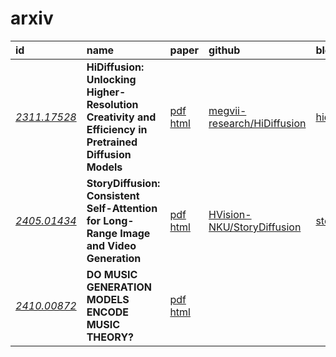 # arxiv


| id | name | paper | github | blog | diary |
| :- | :-   | :-    | :-     | :-   | :-    |
[*2311.17528*](https://arxiv.org/abs/2311.17528) | **HiDiffusion: Unlocking Higher-Resolution Creativity and Efficiency in Pretrained Diffusion Models** | [pdf](https://arxiv.org/pdf/2311.17528) [html](https://arxiv.org/html/2311.17528v1) | [megvii-research/HiDiffusion](https://github.com/megvii-research/HiDiffusion) | [hidiffusion](https://hidiffusion.github.io/) | [*2025/0101*](/2025/0101.md)
[*2405.01434*](https://arxiv.org/abs/2405.01434) | **StoryDiffusion: Consistent Self-Attention for Long-Range Image and Video Generation** | [pdf](https://arxiv.org/pdf/2405.01434) [html](https://arxiv.org/html/2405.01434v1) | [HVision-NKU/StoryDiffusion](https://github.com/HVision-NKU/StoryDiffusion) | [storydiffusion](https://storydiffusion.github.io/) | [*2025/0101*](/2025/0101.md)
[*2410.00872*](https://arxiv.org/abs/2410.00872) | **DO MUSIC GENERATION MODELS ENCODE MUSIC THEORY?** | [pdf](https://arxiv.org/pdf/2410.00872) [html](https://arxiv.org/html/2410.00872v1) | [](https://github.com/) | []() | [*2025/0102*](/2025/0102.md)

